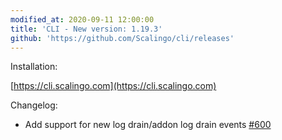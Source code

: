 ```yaml
---
modified_at: 2020-09-11 12:00:00
title: 'CLI - New version: 1.19.3'
github: 'https://github.com/Scalingo/cli/releases'
---
```


Installation:

[https://cli.scalingo.com](https://cli.scalingo.com)

Changelog:

* Add support for new log drain/addon log drain events
  [#600](https://github.com/Scalingo/cli/pull/600)
